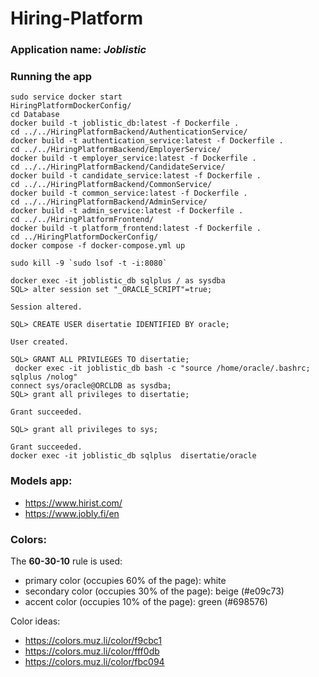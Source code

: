 # Hiring-Platform

### Application name: *Joblistic*

### Running the app

```
sudo service docker start
HiringPlatformDockerConfig/
cd Database
docker build -t joblistic_db:latest -f Dockerfile .
cd ../../HiringPlatformBackend/AuthenticationService/
docker build -t authentication_service:latest -f Dockerfile .
cd ../../HiringPlatformBackend/EmployerService/
docker build -t employer_service:latest -f Dockerfile .
cd ../../HiringPlatformBackend/CandidateService/
docker build -t candidate_service:latest -f Dockerfile .
cd ../../HiringPlatformBackend/CommonService/
docker build -t common_service:latest -f Dockerfile .
cd ../../HiringPlatformBackend/AdminService/
docker build -t admin_service:latest -f Dockerfile .
cd ../../HiringPlatformFrontend/
docker build -t platform_frontend:latest -f Dockerfile .
cd ../HiringPlatformDockerConfig/
docker compose -f docker-compose.yml up

sudo kill -9 `sudo lsof -t -i:8080`
```

```
docker exec -it joblistic_db sqlplus / as sysdba
SQL> alter session set "_ORACLE_SCRIPT"=true;

Session altered.

SQL> CREATE USER disertatie IDENTIFIED BY oracle;

User created.

SQL> GRANT ALL PRIVILEGES TO disertatie;
 docker exec -it joblistic_db bash -c "source /home/oracle/.bashrc; sqlplus /nolog"
connect sys/oracle@ORCLDB as sysdba;
SQL> grant all privileges to disertatie;

Grant succeeded.

SQL> grant all privileges to sys;

Grant succeeded.
docker exec -it joblistic_db sqlplus  disertatie/oracle
```

### Models app: 
* https://www.hirist.com/
* https://www.jobly.fi/en

### Colors:
The **60-30-10** rule is used:
* primary color (occupies 60% of the page): white
* secondary color (occupies 30% of the page): beige (#e09c73)
* accent color (occupies 10% of the page): green (#698576)

Color ideas:
* https://colors.muz.li/color/f9cbc1
* https://colors.muz.li/color/fff0db
* https://colors.muz.li/color/fbc094
